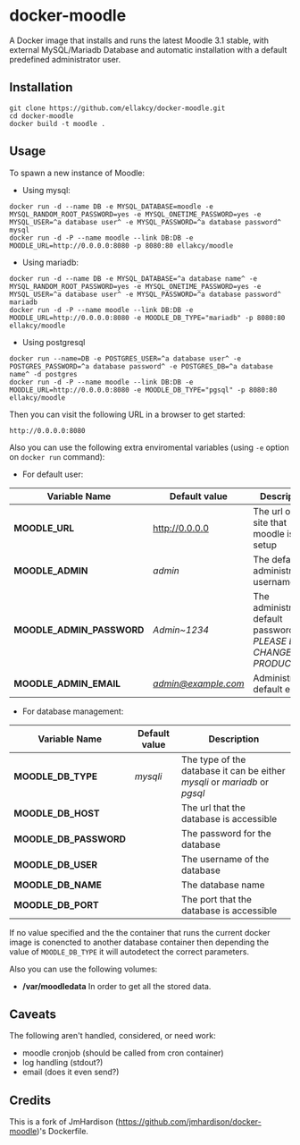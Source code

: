 docker-moodle
=============

A Docker image that installs and runs the latest Moodle 3.1 stable, with external MySQL/Mariadb Database and automatic installation with a default predefined administrator user.

## Installation

```
git clone https://github.com/ellakcy/docker-moodle.git
cd docker-moodle
docker build -t moodle .
```

## Usage

To spawn a new instance of Moodle:

* Using mysql:

```
docker run -d --name DB -e MYSQL_DATABASE=moodle -e MYSQL_RANDOM_ROOT_PASSWORD=yes -e MYSQL_ONETIME_PASSWORD=yes -e MYSQL_USER=^a database user^ -e MYSQL_PASSWORD=^a database password^ mysql
docker run -d -P --name moodle --link DB:DB -e MOODLE_URL=http://0.0.0.0:8080 -p 8080:80 ellakcy/moodle
```

* Using mariadb:

```
docker run -d --name DB -e MYSQL_DATABASE=^a database name^ -e MYSQL_RANDOM_ROOT_PASSWORD=yes -e MYSQL_ONETIME_PASSWORD=yes -e MYSQL_USER=^a database user^ -e MYSQL_PASSWORD=^a database password^ mariadb
docker run -d -P --name moodle --link DB:DB -e MOODLE_URL=http://0.0.0.0:8080 -e MOODLE_DB_TYPE="mariadb" -p 8080:80 ellakcy/moodle
```

* Using postgresql

```
docker run --name=DB -e POSTGRES_USER=^a database user^ -e POSTGRES_PASSWORD=^a database password^ -e POSTGRES_DB=^a database name^ -d postgres
docker run -d -P --name moodle --link DB:DB -e MOODLE_URL=http://0.0.0.0:8080 -e MOODLE_DB_TYPE="pgsql" -p 8080:80 ellakcy/moodle
```

Then you can visit the following URL in a browser to get started:

```
http://0.0.0.0:8080

```

Also you can use the following extra enviromental variables (using `-e` option on `docker run` command):

* For default user:

Variable Name | Default value | Description
---- | ------ | ------
**MOODLE_URL** | http://0.0.0.0 | The url of the site that moodle is setup
**MOODLE_ADMIN** | *admin* | The default administrator's username
**MOODLE_ADMIN_PASSWORD** | *Admin~1234* | The administrator's default password. *PLEASE DO CHANGE ON PRODUCTION*
**MOODLE_ADMIN_EMAIL** | *admin@example.com* | Administrator's default email.

* For database management:

Variable Name | Default value | Description
---- | ------ | ------
**MOODLE_DB_TYPE** | *mysqli* | The type of the database it can be either *mysqli* or *mariadb* or *pgsql*
**MOODLE_DB_HOST** | | The url that the database is accessible
**MOODLE_DB_PASSWORD** | | The password for the database
**MOODLE_DB_USER** | | The username of the database
**MOODLE_DB_NAME** | | The database name
**MOODLE_DB_PORT** | | The port that the database is accessible

If no value specified and the the container that runs the current docker image is conencted to another database container then depending the value of `MOODLE_DB_TYPE` it will autodetect the correct parameters.


Also you can use the following volumes:

* **/var/moodledata** In order to get all the stored  data.

## Caveats
The following aren't handled, considered, or need work:
* moodle cronjob (should be called from cron container)
* log handling (stdout?)
* email (does it even send?)

## Credits

This is a fork of JmHardison  (https://github.com/jmhardison/docker-moodle)'s Dockerfile.
